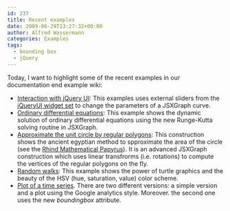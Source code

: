 ```yaml
---
id: 237
title: Recent examples
date: 2009-06-29T13:27:32+00:00
author: Alfred Wassermann
categories: Examples
tags:
  - bounding box
  - jQuery
---
```

Today, I want to highlight some of the recent examples in our documentation end example wiki:

  * [Interaction with jQuery UI](http://jsxgraph.uni-bayreuth.de/wiki/index.php/Circles_on_circles): This examples uses external sliders from the [jQueryUI widget set](http://jqueryui.com) to change the parameters of a JSXGraph curve.
  * [Ordinary differential equations](http://jsxgraph.uni-bayreuth.de/wiki/index.php/Predator-Prey_equations): This example shows the dynamic solution of ordinary differential equations using the new Runge-Kutta solving routine in JSXGraph.
  * [Approximate the unit circle by regular polygons](http://jsxgraph.uni-bayreuth.de/wiki/index.php/Circle_approximation): This construction shows the ancient egyptian method to spproximate the area of the circle (see the [Rhind Mathematical Papyrus](http://en.wikipedia.org/wiki/Rhind_Mathematical_Papyrus)). It is an advanced JSXGraph construction which uses linear transfrorms (i.e. rotations) to compute the vertices of the regular polygons on the fly.
* [Random walks](http://jsxgraph.uni-bayreuth.de/wiki/index.php/Random_walks): This example shows the power of turtle graphics and the beauty of the HSV (hue, saturation, value) color scheme. 
* [Plot of a time series](http://jsxgraph.uni-bayreuth.de/wiki/index.php/Time_series). There are two different versions: a simple version and a plot using the Google analytics style. Moreover. the second one uses the new _boundingbox_ attribute.